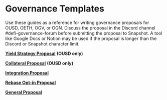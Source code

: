 # Governance Templates

Use these guides as a reference for writing governance proposals for OUSD, OETH, OGV, or OGN. Discuss the proposal in the Discord channel #defi-governance-forum before submitting the proposal to Snapshot. A tool like Google Docs or Notion may be used if the proposal is longer than the Discord or Snapshot character limit.

[**Yield Strategy Proposal**](ousd-strategy-proposal.md) **(OUSD only)**

[**Collateral Proposal**](ousd-strategy-proposal-1.md)  **(OUSD only)**

[**Integration Proposal**](integration-proposal.md)

[**Rebase Opt-in Proposal**](general-proposal.md)

[**General Proposal**](<general-proposal (1).md>)

